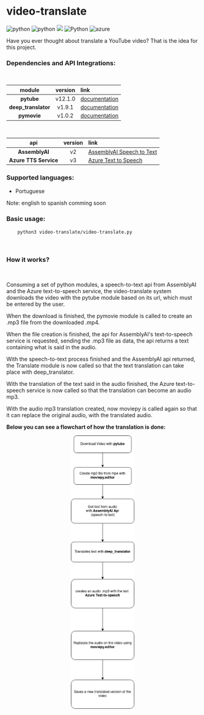 # video-translate

![python](https://img.shields.io/static/v1?label=Python&labelColor=07a0f8&message=v3.8.10&color=000000&logo=python&logoColor=ffffff&style=flat-square)
![python](https://img.shields.io/static/v1?label=pytube&labelColor=dd3838&message=v12.1.0&color=000000&logo=python&logoColor=ffffff&style=flat-square)
![](https://img.shields.io/static/v1?label=AssemblyAI&labelColor=7335da&message=+v2&color=000000&logo=&logoColor=ffffff&style=flat-square)
![Python](https://img.shields.io/static/v1?label=deep_translator&labelColor=7335da&message=+v1.9.1&color=000000&logo=Python&logoColor=ffffff&style=flat-square)
![azure ](https://img.shields.io/static/v1?label=Azure+TTS&labelColor=0778ba&message=+v3.0&color=000000&logo=azure+&logoColor=ffffff&style=flat-square)

Have you ever thought about translate a YouTube video? That is the idea for this project. 


### Dependencies and API Integrations: 
<br>


|  **module**    | **version**  | **link**    
|:----------:|:----------:| :-----------------
| **pytube**     | v12.1.0 |  [documentation](https://pytube.io/en/latest/)
| **deep_translator** | v1.9.1 | [documentation](https://deep-translator.readthedocs.io/en/latest/)
| **pymovie** | v1.0.2  | [documentation](https://zulko.github.io/moviepy/)


<br>


|  **api**    | **version** | **link**   
|:----------:|:----------:| :--------
| **AssemblyAI**     | v2 | [AssemblyAI Speech to Text](https://assemblyai.com/)
| **Azure TTS Service** | v3 | [Azure Text to Speech](https://azure.microsoft.com/en-us/products/cognitive-services/text-to-speech/#overview)


### Supported languages:

  * Portuguese

Note: english to spanish comming soon

### Basic usage:


~~~bash
    python3 video-translate/video-translate.py
~~~

<br>

### How it works?

<br>

Consuming a set of python modules, a speech-to-text api from AssemblyAI and the Azure text-to-speech service, the video-translate system downloads the video with the pytube module based on its url, which must be entered by the user. 

When the download is finished, the pymovie module is called to create an .mp3 file from the downloaded .mp4. 

When the file creation is finished, the api for AssemblyAI's text-to-speech service is requested, sending the .mp3 file as data, the api returns a text containing what is said in the audio.

With the speech-to-text process finished and the AssemblyAI api returned, the Translate module is now called so that the text translation can take place with deep_translator.

With the translation of the text said in the audio finished, the Azure text-to-speech service is now called so that the translation can become an audio mp3. 

With the audio mp3 translation created, now moviepy is called again so that it can replace the original audio, with the translated audio.

**Below you can see a flowchart of how the translation is done:**
<br>


<p align="center" width="100%">
    <img width="33%" heigth="40%" src="./images/how_it_works.png"> 
</p>


<br>
<br>

